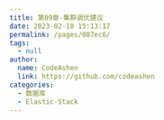 ```yaml
---
title: 第09章-集群调优建议
date: 2023-02-10 15:13:17
permalink: /pages/087ec6/
tags: 
  - null
author: 
  name: CodeAshen
  link: https://github.com/codeashen
categories: 
  - 数据库
  - Elastic-Stack
---
```

